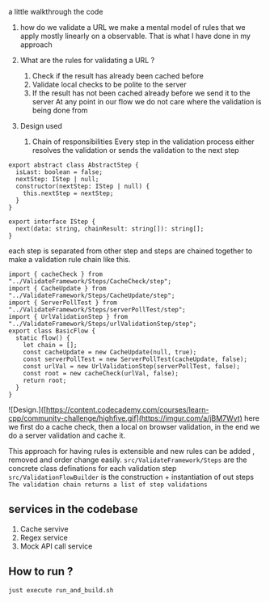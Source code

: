 a little walkthrough the code

1. how do we validate a URL 
we make a mental model of rules that we apply mostly linearly on a observable. That is what I have done in my approach

2. What are the rules for validating a URL ? 
    1. Check if the result has already been cached before 
    2. Validate local checks to be polite to the server 
    3. If the result has not been cached already before we send it to the server
    At any point in our flow we do not care where the validation is being done from
3. Design used
    1. Chain of responsibilities
        Every step in the validation process either resolves the validation or sends the validation to the next step

```
export abstract class AbstractStep {
  isLast: boolean = false;
  nextStep: IStep | null;
  constructor(nextStep: IStep | null) {
    this.nextStep = nextStep;
  }
}

export interface IStep {
  next(data: string, chainResult: string[]): string[];
}
```

each step is separated from other step and steps are chained together to make a validation rule chain like this.

```
import { cacheCheck } from "../ValidateFramework/Steps/CacheCheck/step";
import { CacheUpdate } from "../ValidateFramework/Steps/CacheUpdate/step";
import { ServerPollTest } from "../ValidateFramework/Steps/serverPollTest/step";
import { UrlValidationStep } from "../ValidateFramework/Steps/urlValidationStep/step";
export class BasicFlow {
  static flow() {
    let chain = [];
    const cacheUpdate = new CacheUpdate(null, true);
    const serverPollTest = new ServerPollTest(cacheUpdate, false);
    const urlVal = new UrlValidationStep(serverPollTest, false);
    const root = new cacheCheck(urlVal, false);
    return root;
  }
}
```
![Design.]([https://content.codecademy.com/courses/learn-cpp/community-challenge/highfive.gif](https://imgur.com/a/jBM7Wvt)
here we first do a cache check, then a local on browser validation, in the end we do a server validation and cache it. 

This approach for having rules is extensible and new rules can be added , removed and order change easily.
`src/ValidateFramework/Steps` are the concrete class definations for each validation step
`src/ValidationFlowBuilder` is the construction + instantiation of out steps
`The validation chain returns a list of step validations`

## services in the codebase
1. Cache servive
2. Regex service
3. Mock API call service


## How to run ?
`just execute run_and_build.sh`
